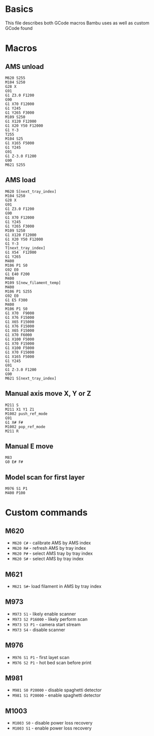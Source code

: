 # Basics

This file describes both GCode macros Bambu uses as well as custom GCode found

# Macros

## AMS unload

```gcode
M620 S255
M104 S250
G28 X
G91
G1 Z3.0 F1200
G90
G1 X70 F12000
G1 Y245
G1 Y265 F3000
M109 S250
G1 X120 F12000
G1 X20 Y50 F12000
G1 Y-3
T255
M104 S25
G1 X165 F5000
G1 Y245
G91
G1 Z-3.0 F1200
G90
M621 S255
```

## AMS load

```gcode
M620 S[next_tray_index]
M104 S250
G28 X
G91
G1 Z3.0 F1200
G90
G1 X70 F12000
G1 Y245
G1 Y265 F3000
M109 S250
G1 X120 F12000
G1 X20 Y50 F12000
G1 Y-3
T[next_tray_index]
G1 X54  F12000
G1 Y265
M400
M106 P1 S0
G92 E0
G1 E40 F200
M400
M109 S[new_filament_temp]
M400
M106 P1 S255
G92 E0
G1 E5 F300
M400
M106 P1 S0
G1 X70  F9000
G1 X76 F15000
G1 X65 F15000
G1 X76 F15000
G1 X65 F15000
G1 X70 F6000
G1 X100 F5000
G1 X70 F15000
G1 X100 F5000
G1 X70 F15000
G1 X165 F5000
G1 Y245
G91
G1 Z-3.0 F1200
G90
M621 S[next_tray_index]
```

## Manual axis move X, Y or Z

```gcode
M211 S
M211 X1 Y1 Z1
M1002 push_ref_mode
G91
G1 X# F#
M1002 pop_ref_mode
M211 R
```

## Manual E move

```gcode
M83
G0 E# F#
```

## Model scan for first layer

```
M976 S1 P1
M400 P100
```

# Custom commands

## M620

- `M620 C#` - calibrate AMS by AMS index
- `M620 R#` - refresh AMS by tray index
- `M620 P#` - select AMS tray by tray index
- `M620 S#` - select AMS by tray index

## M621

- `M621 S#`- load filament in AMS by tray index

## M973

- `M973 S1` - likely enable scanner
- `M973 S2 P16000` - likely perform scan
- `M973 S3 P1` - camera start stream
- `M973 S4` - disable scanner

## M976

- `M976 S1 P1` - first layet scan
- `M976 S2 P1` - hot bed scan before print

## M981

- `M981 S0 P20000` - disable spaghetti detector
- `M981 S1 P20000` - enable spaghetti detector

## M1003

- `M1003 S0` - disable power loss recovery
- `M1003 S1` - enable power loss recovery
